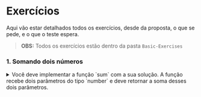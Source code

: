 # Exercícios

Aqui vão estar detalhados todos os exercícios, desde da proposta, o que se pede, e o que o teste espera.

> **OBS:** Todos os exercícios estão dentro da pasta `Basic-Exercises`

### 1. Somando dois números

<details>
  <summary>Você deve implementar a função `sum` com a sua solução. A função recebe dois parâmetros do tipo `number` e deve retornar a soma desses dois parâmetros.</summary>
  
  <br />
  
  O arquivo `sumNumbers.test.js` contém os testes para a função `sum` já implementados. Implemente a função no arquivo `Basic-Exercises/sumNumbers.js` para que ele passe em todos os testes.

**O que será testado:**

- Será validado se, ao receber algum valor float (quebrado) deve retornar a soma do inteiro mais próximo, por exemplo se receber `4.7` e `13` deve retornar `18`;
- Será validado se, ao receber algum valor negativo deve retornar a soma dos valores absolutos, por exemplo se receber `-13` e `-27` deve retornar `40`;

</details>
